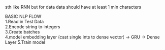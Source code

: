 sth like RNN but for data
data should have at least 1 mln characters



BASIC NLP FLOW <br>
1.Read in Test Data <br>
2.Encode string to integers <br>
3.Create batches <br>
4.model embedding layer (cast single ints to dense vector) -> GRU -> Dense Layer
5.Train model